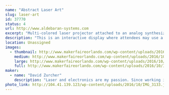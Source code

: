 ```yaml
---
name: "Abstract Laser Art"
slug: laser-art
id: 37770
status: 4
url: http://www.aldebaran-systems.com
excerpt: "Multi-colored laser projector attached to an analog synthesizer to create laser abstract patterns."
description: "This is an interactive display where attendees may use a custom analog synthesizer consisting of voltage controlled quadrature oscillators, low frequency oscillators, voltage controlled amplifiers and voltage processors to create unique abstract patterns in laser light."
location: Unassigned
images:
  - thumbnail: http://www.makerfaireorlando.com/wp-content/uploads/2016/10/IMG_2701-1.jpg
    medium: http://www.makerfaireorlando.com/wp-content/uploads/2016/10/IMG_2701-1.jpg
    large: http://www.makerfaireorlando.com/wp-content/uploads/2016/10/IMG_2701-1.jpg
    full: http://www.makerfaireorlando.com/wp-content/uploads/2016/10/IMG_2701-1.jpg
maker:
  - name: "David Zurcher"
    description: "Laser and electronics are my passion. Since working in a planetarium in the mid 1990's I've enjoyed creating art with laser light!"
photo_link: http://104.41.139.123/wp-content/uploads/2016/10/IMG_3133.jpg
---
```

